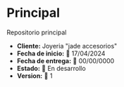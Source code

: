 # Principal
Repositorio principal
<ul>
  <li><b>Cliente:</b> Joyeria "jade accesorios"</li>
  <li><b>Fecha de inicio:</b> 📅 17/04/2024</li>
  <li><b>Fecha de entrega:</b> 📅 00/00/0000</li>
  <li><b>Estado:</b> 🚧 En desarrollo</li>
  <li><b>Version:</b> 🚀 1</li>
</ul>